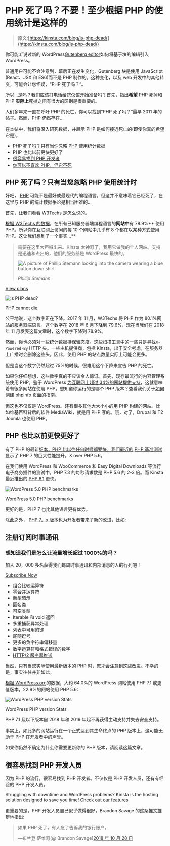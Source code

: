 # PHP 死了吗？不要！至少根据 PHP 的使用统计是这样的

> 原文:[https://kinsta.com/blog/is-php-dead/](https://kinsta.com/blog/is-php-dead/)

你可能听说过新的 WordPress[Gutenberg editor](https://kinsta.com/blog/gutenberg-wordpress-editor/)如何将基于块的编辑引入 WordPress。

普通用户可能不会注意到，幕后正在发生变化，Gutenberg 块是使用 JavaScript (React、JSX 和 ES6)而不是 PHP 制作的。这种变化，以及 web 开发中的其他转变，可能会让您怀疑，“PHP 死了吗？”。

所以…是吗？我们应该打电话给殡仪馆开始准备吗？首先，指出**希望** PHP 死掉和 PHP **实际上**死掉之间有很大的区别是很重要的。

人们多年来一直在呼吁 PHP 的死亡，你可以找到“PHP 死了吗？”最早 2011 年的帖子。然而，PHP 仍然存在…

在本帖中，我们将深入研究数据，并展示 PHP 是如何接近死亡的(即使你真的希望它是)。

*   [PHP 死了吗？只有当你忽略 PHP 使用统计数据](#php-usage-statistics)
*   PHP 也比以前更快更好了
*   [很容易找到 PHP 开发者](#many-php-developers)
*   [你可以不喜欢 PHP，但它不死](#php-is-not-dead)

## PHP 死了吗？只有当您忽略 PHP 使用统计时

好吧， [PHP](https://kinsta.com/knowledgebase/what-is-php/) 可能不是最好或最现代的编程语言。但这并不意味着它已经死了，在这里与 PHP 的统计数据争论是相当困难的…

首先，让我们看看 W3Techs 是怎么说的。

[根据 W3Techs 的数据](https://w3techs.com/technologies/details/pl-php/all/all)，在所有已知服务器端编程语言的**网站中**有 78.9%** 使用 PHP。所以你在互联网上访问的每 10 个网站中几乎有 8 个都在以某种方式使用 PHP。这让我们想到了一个事实…**

<link rel="stylesheet" href="https://kinsta.com/wp-content/themes/kinsta/dist/components/ctas/cta-mini.css?ver=2e932b8aba3918bfb818">



> 需要在这里大声喊出来。Kinsta 太神奇了，我用它做我的个人网站。支持是迅速和杰出的，他们的服务器是 WordPress 最快的。
> 
> <footer class="wp-block-kinsta-client-quote__footer">
> 
> ![A picture of Phillip Stemann looking into the camera wearing a blue button down shirt](img/12b77bdcd297e9bf069df2f3413ad833.png)
> 
> <cite class="wp-block-kinsta-client-quote__cite">Phillip Stemann</cite></footer>

[View plans](https://kinsta.com/plans/)

![is PHP dead?](img/62aa7f3f03be2f6876d7f0b21f49cb4f.png)

PHP cannot die



公平地说，这个数字正在下降。2017 年 11 月，W3Techs 将 PHP 作为 80.1%网站的服务器端语言。这个数字在 2018 年 6 月下降到 79.6%，现在当我们在 2018 年 11 月发表这篇文章时，这个数字下降到 78.9%。

然而，你也必须对一些统计数据持保留态度。这些扫描工具中的一些只是寻找`X-Powered-By` HTTP 头。一些主机提供商，包括 Kinsta，出于安全考虑，在服务器上广播时会删除这些头。因此，使用 PHP 的站点数量实际上可能会更多。

但是当这个数字仍然超过 75%的时候，很难用这个下降来宣告 PHP 的死亡。

如果你仔细想想，这些数字真的不应该令人惊讶。首先，现存最流行的内容管理系统使用 PHP。鉴于 WordPress [为互联网上超过 34%的网站提供支持](https://kinsta.com/wordpress-market-share/)，这就意味着有很多网站在使用 PHP。想知道你运行的是哪个 PHP 版本？查看我们关于[如何创建 phpinfo 页面](https://kinsta.com/knowledgebase/phpinfo/)的指南。

但这也不仅仅是 WordPress。还有很多其他大大小小的用 PHP 构建的网站。比如维基百科背后的软件 MediaWiki，就是用 PHP 写的。哦，对了，Drupal 和 T2 Joomla 也使用 PHP。

## PHP 也比以前更快更好了

有了 PHP 的最新[版本，PHP 比以往任何时候都要快。我们最近的](https://kinsta.com/blog/php-versions/) [PHP 基准测试](https://kinsta.com/blog/php-benchmarks/)显示了 PHP 7 的巨大性能提升。X over PHP 5.6。

在我们使用 WordPress 和 WooCommerce 和 Easy Digital Downloads 等流行电子商务插件的测试中，PHP 7.3 的每秒请求数是 PHP 5.6 的 2-3 倍。而 Kinsta 最近推出的 [PHP 8.1](https://kinsta.com/feature-updates/php-8-1/) 更快。

![WordPress 5.0 PHP benchmarks](img/aa3e50c1190462560cd448720e536908.png)

WordPress 5.0 PHP benchmarks



更好的是，PHP 7 也比其他语言更有优势。

除此之外， [PHP 7。x 版本](https://kinsta.com/blog/php-7-4/)也为开发者带来了新的改进，比如:

 ## 注册订阅时事通讯



### 想知道我们是怎么让流量增长超过 1000%的吗？

加入 20，000 多名获得我们每周时事通讯和内部消息的人的行列吧！

[Subscribe Now](#newsletter)

*   组合比较运算符
*   零合并运算符
*   新型暗示
*   匿名类
*   可空类型
*   Iterable 和 void 返回
*   多重捕获异常处理
*   列表中可用的键
*   尾随逗号
*   更多的负字符串偏移量
*   数字运算符和格式错误的数字
*   [HTTP/2 服务器推送](https://kinsta.com/learn/what-is-http2/)

当然，只有当您实际使用最新版本的 PHP 时，您才会注意到这些改进。不幸的是，事实往往并非如此。

[根据 WordPress.org](https://wordpress.org/about/stats/)的数据，大约 64.0%的 WordPress 网站使用 PHP 7.1 或更低版本，22.9%的网站使用 PHP 5.6:

![WordPress PHP version Stats](img/8685056888b7f7d3ca7ae2dd445bc72a.png)

WordPress PHP version Stats



PHP 7.1 及以下版本自 2018 年和 2019 年起不再获得主动支持并失去安全支持。

事实上，如此多的网站运行在一个正式达到其生命终点的 PHP 版本上，这可能无助于 PHP 在开发者中的声誉。

如果你仍然不确定为什么你需要更新你的 PHP 版本，请阅读这篇文章。

## 很容易找到 PHP 开发人员

因为 PHP 的流行，很容易找到 PHP 开发者。不仅仅是 PHP 开发人员，还有有经验的 PHP 开发人员。

Struggling with downtime and WordPress problems? Kinsta is the hosting solution designed to save you time! [Check out our features](https://kinsta.com/features/)

更重要的是，PHP 开发人员自己似乎做得很好，Brandon Savage 的这条推文雄辩地指出:

> 如果 PHP 死了，有人忘了告诉我的银行账户。
> 
> —布兰登·萨维奇(@ Brandon Savage)[2018 年 10 月 28 日](https://twitter.com/brandonsavage/status/1056600728872067072?ref_src=twsrc%5Etfw)